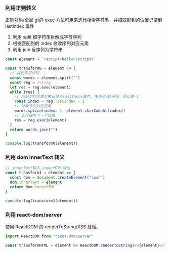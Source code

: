 ### 利用正则转义

正则对象(全局 g)的 exec 方法可用来迭代搜索字符串，并把匹配到的位置记录到 lastIndex 属性

1. 利用 split 把字符串拆解成字符序列
2. 根据匹配到的 index 修改序列对应元素
3. 利用 join 反序列为字符串

```js
const element = `<script>hello</script>`

const transform0 = element => {
  // 得到字符序列
  const words = element.split("")
  const reg = /<|>/g
  let res = reg.exec(element)
  while (res) {
    // 匹配到的位置会被记录到lastIndex属性，由于是从1开始，所以要-1
    const index = reg.lastIndex - 1
    // 修改序列对应元素
    words.splice(index, 1, element.charCodeAt(index))
    // 迭代搜索下一个位置
    res = reg.exec(element)
  }
  return words.join("")
}

console.log(transform0(element))
```

### 利用 dom innerText 转义

```js
// innerText输入,innerHTML输出
const transform1 = element => {
  const dom = document.createElement("span")
  dom.innerText = element
  return dom.innerHTML
}

console.log(transform1(element))
```

### 利用 react-dom/server

使用 ReactDOM 的 renderToString/XSS 处理。

```ts
import ReactDOM from "react-dom/server"

const transformHTML = element => ReactDOM.renderToString(<>{element}</>)
```
